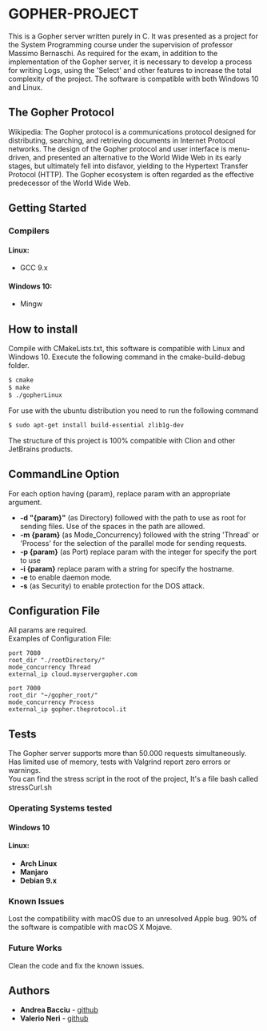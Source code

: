# GOPHER-PROJECT

This is a Gopher server written purely in C. It was presented as a project for the System Programming course under the supervision of professor Massimo Bernaschi.
As required for the exam, in addition to the implementation of the Gopher server, it is necessary to develop a process for writing Logs, using the 'Select' and other features to increase the total complexity of the project.
The software is compatible with both Windows 10 and Linux.

## The Gopher Protocol

Wikipedia: The Gopher protocol is a communications protocol designed for distributing, searching, and retrieving documents in Internet Protocol networks. The design of the Gopher protocol and user interface is menu-driven, and presented an alternative to the World Wide Web in its early stages, but ultimately fell into disfavor, yielding to the Hypertext Transfer Protocol (HTTP). The Gopher ecosystem is often regarded as the effective predecessor of the World Wide Web.

## Getting Started

### Compilers

#### Linux:

* GCC 9.x

#### Windows 10:

* Mingw

## How to install

Compile with CMakeLists.txt, this software is compatible with Linux and Windows 10.
Execute the following command in the cmake-build-debug folder.

```sh
$ cmake
$ make
$ ./gopherLinux
```

For use with the ubuntu distribution you need to run the following command

```sh
$ sudo apt-get install build-essential zlib1g-dev
```

The structure of this project is 100% compatible with Clion and other JetBrains products.
## CommandLine Option

For each option having {param}, replace param with an appropriate argument.<br>
*   **-d "{param}"**   (as Directory) followed with the path to use as root for sending files. Use of the spaces in the path are allowed.
*   **-m {param}**   (as Mode_Concurrency) followed with the string 'Thread' or 'Process' for the selection of the parallel mode for sending requests.
*   **-p {param}**   (as Port) replace param with the integer for specify the port to use
*   **-i {param}**   replace param with a string for specify the hostname.
*   **-e**   to enable daemon mode.
*   **-s**  (as Security) to enable protection for the DOS attack.

## Configuration File

All params are required.
<br> Examples of Configuration File:

```plain
port 7080
root_dir "./rootDirectory/"
mode_concurrency Thread
external_ip cloud.myservergopher.com
```

```plain
port 7000
root_dir "~/gopher_root/"
mode_concurrency Process
external_ip gopher.theprotocol.it
```

## Tests

The Gopher server supports more than 50.000 requests simultaneously. Has limited use of memory, tests with Valgrind report zero errors or warnings. <br>
You can find the stress script in the root of the project, It's a file bash called stressCurl.sh

### Operating Systems tested

#### Windows 10

#### Linux:

*   **Arch Linux**
*   **Manjaro**
*   **Debian 9.x**

### Known Issues

Lost the compatibility with macOS due to an unresolved Apple bug. 90% of the software is compatible with macOS X Mojave. <br>

### Future Works

Clean the code and fix the known issues.

## Authors

*   **Andrea Bacciu**  - [github](https://github.com/andreabac3)
*   **Valerio Neri**  - [github](https://github.com/ValerioNeriGit)
